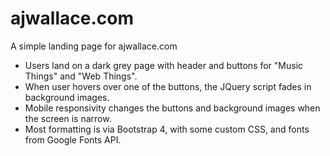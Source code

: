 # ajwallace.com
A simple landing page for ajwallace.com

* Users land on a dark grey page with header and buttons for "Music Things" and "Web Things".
* When user hovers over one of the buttons, the JQuery script fades in background images.
* Mobile responsivity changes the buttons and background images when the screen is narrow.
* Most formatting is via Bootstrap 4, with some custom CSS, and fonts from Google Fonts API.
